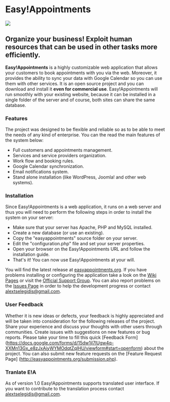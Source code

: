 Easy!Appointments
================

<img src="https://dl.dropboxusercontent.com/u/27545985/easyappointments/google-code-banner.png">

## Organize your business! Exploit human resources that can be used in other tasks more efficiently.

**Easy!Appointments** is a highly customizable web application that allows your customers to book 
appointments with you via the web. Moreover, it provides the ability to sync your data with 
Google Calendar so you can use them with other services. It is an open source project and you 
can download and install it **even for commercial use**. Easy!Appointments will run smoothly with 
your existing website, because it can be installed in a single folder of the server and of course, 
both sites can share the same database.

### Features
The project was designed to be flexible and reliable so as to be able to meet the needs of any 
kind of enterprise. You can the read the main features of the system below:

* Full customers and appointments management.
* Services and service providers organization.
* Work flow and booking rules.
* Google Calendar synchronization.
* Email notifications system.
* Stand alone installation (like WordPress, Joomla! and other web systems).

### Installation
Since Easy!Appointments is a web application, it runs on a web server and thus you will need to 
perform the following steps in order to install the system on your server:

* Make sure that your server has Apache, PHP and MySQL installed.
* Create a new database (or use an existing).
* Copy the "easyappointments" source folder on your server.
* Edit the "configuration.php" file and set your server properties.
* Open your browser on the Easy!Appointments URL and follow the installation guide.
* That's it! You can now use Easy!Appointments at your will.

You will find the latest release at [easyappointments.org](http://easyappointments.org). If you have problems installing or configuring the application take a look on the [Wiki Pages](https://github.com/alextselegidis/easyappointments/wiki) or visit the [Official Support Group](https://groups.google.com/forum/#!forum/easy-appointments). You can also report problems on the [Issues Page](https://github.com/alextselegidis/easyappointments/issues) in order to help the development progress or contact [alextselegidis@gmail.com](mailto:alextselegidis@gmail.com).

### User Feedback
Whether it is new ideas or defects, your feedback is highly appreciated and will be taken into 
consideration for the following releases of the project. Share your experience and discuss your 
thoughts with other users through communities. Create issues with suggestions on new features or 
bug reports. Please take your time to fill this quick [Feedback Form] (https://docs.google.com/forms/d/15dw1jl7lUgw4q-XXMn13Gx_e8zJxAiyWYMOdqtZqIHU/viewform#start=openform) about the project. You can also submit new feature requests on the [Feature Request Page]
(http://easyappointments.org/submission.php).

### Tranlate E!A
As of version 1.0 Easy!Appointments supports translated user interface. If you want to contribute to the 
translation process contact [alextselegidis@gmail.com](mailto:alextselegidis@gmail.com).
